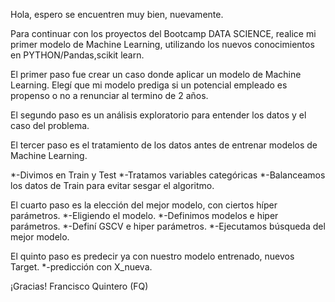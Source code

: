 Hola, espero se encuentren muy bien, nuevamente.

Para continuar con los proyectos del Bootcamp DATA SCIENCE, realice mi primer modelo de Machine Learning, utilizando los nuevos conocimientos en PYTHON/Pandas,scikit learn.

El primer paso fue crear un caso donde aplicar un modelo de Machine Learning. Elegí que mi modelo prediga si un potencial empleado es propenso o no a renunciar al termino de 2 años.

El segundo paso es un análisis exploratorio para entender los datos y el caso del problema.

El tercer paso es el tratamiento de los datos antes de entrenar modelos de Machine Learning.

*-Divimos en Train y Test
*-Tratamos variables categóricas
*-Balanceamos los datos de Train para evitar sesgar el algoritmo.

El cuarto paso es la elección del mejor modelo, con ciertos híper parámetros.
*-Eligiendo el modelo.
*-Definimos modelos e hiper parámetros.
*-Definí GSCV e hiper parámetros.
*-Ejecutamos búsqueda del mejor modelo.

El quinto paso es predecir ya con nuestro modelo entrenado, nuevos Target.
*-predicción con X_nueva.

¡Gracias! Francisco Quintero (FQ)

